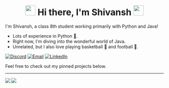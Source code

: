 <h1 align="center">
<img src="https://github.com/blackcater/blackcater/raw/master/images/Hi.gif" height="32" />
Hi there, I'm Shivansh
<img src="https://github.com/blackcater/blackcater/raw/master/images/Hi.gif" height="32" />
</h1>


I'm Shivansh, a class 8th student working primarily with Python and Java!

- Lots of experience in Python :snake:.
- Right now, I'm diving into the wonderful world of Java.
- Unrelated, but I also love playing basketball :basketball: and football :football:.



[![Discord](https://img.shields.io/badge/Discord-252422.svg?style=for-the-badge&logo=discord)](https://www.discord.gg/)
[![Email](https://img.shields.io/badge/Email-252422.svg?style=for-the-badge&logo=gmail)](mailto:shivansh-007@outlook.com)
[![LinkedIn](https://img.shields.io/badge/LinkedIn-252422.svg?style=for-the-badge&logo=linkedin&logoColor=blue)](https://www.linkedin.com/)

Feel free to check out my pinned projects below.

<hr>

<img align="left" src="https://github-readme-stats.vercel.app/api?username=Shivansh-007&count_private=true&include_all_commits=true&show_icons=true&hide_border=true&bg_color=0d1117&text_color=c9d1d9&title_color=50a6ff&icon_color=3572a5"/>

<img align="left" src="https://github-readme-stats.vercel.app/api/top-langs/?username=Shivansh-007&layout=compact&card_width=250&hide_border=true&bg_color=0d1117&text_color=c9d1d9&title_color=50a6ff&icon_color=3572a5"/>
